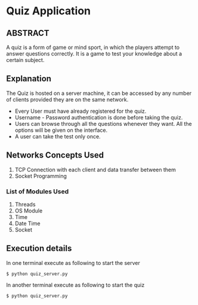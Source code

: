 # Quiz Application

## ABSTRACT

A quiz is a form of game or mind sport, in which the players attempt to answer questions correctly. It is a game to test your knowledge about a certain subject.

## Explanation
The Quiz is hosted on a server machine, it can be accessed by any number of clients provided they are on the same network.

-  Every User must have already registered for the quiz.
-  Username - Password authentication is done before taking the quiz.
-  Users can browse through all the questions whenever they want. All the options will be given on the interface.
-  A user can take the test only once.

## Networks Concepts Used

1. TCP Connection with each client and data transfer between them
2. Socket Programming

### List of Modules Used
1. Threads
2. OS Module
3. Time
4. Date Time
5. Socket


## Execution details

In one terminal execute as following to start the server
```
$ python quiz_server.py

```

In another terminal execute as following to start the quiz
```
$ python quiz_server.py

``` 
